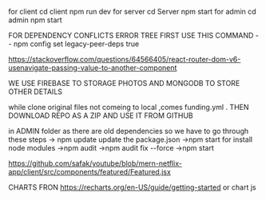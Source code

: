 for client cd client npm run dev
for server cd Server npm start
for admin cd admin npm start

FOR DEPENDENCY CONFLICTS ERROR TREE 
FIRST USE THIS COMMAND --  npm config set legacy-peer-deps true

https://stackoverflow.com/questions/64566405/react-router-dom-v6-usenavigate-passing-value-to-another-component

WE USE FIREBASE TO STORAGE PHOTOS AND MONGODB TO  STORE OTHER DETAILS


while clone original files not comeing to local ,comes funding.yml .
THEN DOWNLOAD REPO AS A ZIP AND USE IT FROM GITHUB

in ADMIN folder as there are old dependencies so we have to go through these steps
-> npm update 
update the package.json
->npm start for install node modules 
->npm audit 
->npm audit fix --force
->npm start


https://github.com/safak/youtube/blob/mern-netflix-app/client/src/components/featured/Featured.jsx



CHARTS FRON https://recharts.org/en-US/guide/getting-started
or chart js